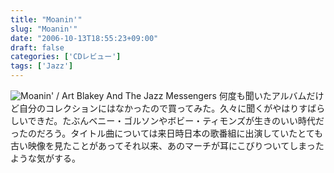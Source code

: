 ```yaml
---
title: "Moanin'"
slug: "Moanin'"
date: "2006-10-13T18:55:23+09:00"
draft: false
categories: ['CDレビュー']
tags: ['Jazz']
---
```


![Moanin' / Art Blakey And The Jazz Messengers](/wp-content/archives/20061013.jpg) 何度も聞いたアルバムだけど自分のコレクションにはなかったので買ってみた。久々に聞くがやはりすばらしいできだ。たぶんベニー・ゴルソンやボビー・ティモンズが生きのいい時代だったのだろう。タイトル曲については来日時日本の歌番組に出演していたとても古い映像を見たことがあってそれ以来、あのマーチが耳にこびりついてしまったような気がする。